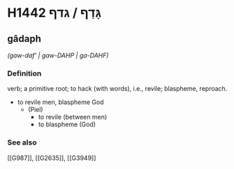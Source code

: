 # H1442 גָּדַף / גדף

## gâdaph

_(gaw-daf' | ɡaw-DAHP | ɡa-DAHF)_

### Definition

verb; a primitive root; to hack (with words), i.e., revile; blaspheme, reproach.

- to revile men, blaspheme God
    - (Piel)
        - to revile (between men)
        - to blaspheme (God)
### See also

[[G987]], [[G2635]], [[G3949]]

